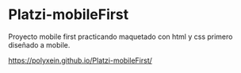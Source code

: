# Platzi-mobileFirst


Proyecto mobile first
practicando maquetado con html y css primero diseñado a mobile.

https://polyxein.github.io/Platzi-mobileFirst/
